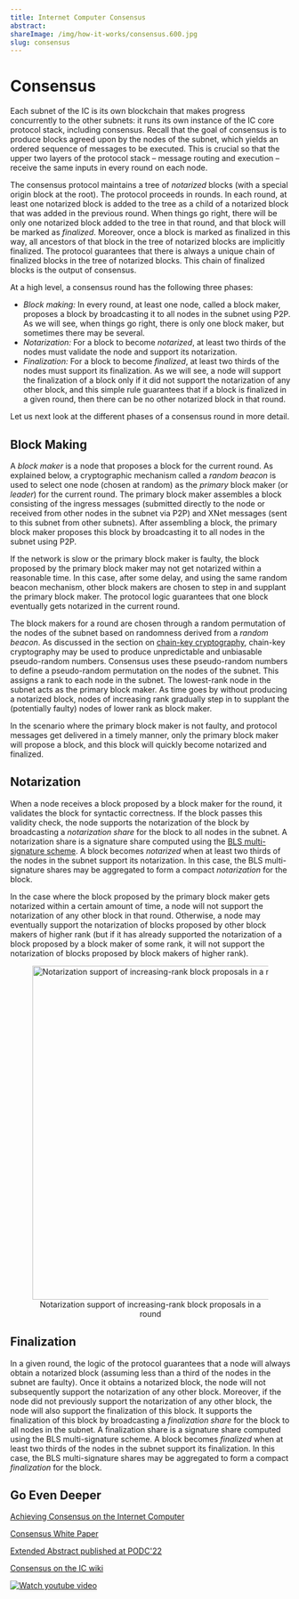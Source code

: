 ```yaml
---
title: Internet Computer Consensus
abstract: 
shareImage: /img/how-it-works/consensus.600.jpg
slug: consensus
---
```


# Consensus

Each subnet of the IC is its own blockchain that makes progress concurrently to the other subnets: it runs its own instance of the IC core protocol stack, including consensus.
Recall that the goal of consensus is to produce blocks agreed upon by the nodes of the subnet, which yields an ordered sequence of messages to be executed.
This is crucial so that the upper two layers of the protocol stack – message routing and execution – receive the same inputs in every round on each node.

The consensus protocol maintains a tree of *notarized* blocks (with a special origin block at the root).
The protocol proceeds in rounds.
In each round, at least one notarized block is added to the tree as a child of a notarized block that was added in the previous round.
When things go right, there will be only one notarized block added to the tree in that round, and that block will be marked as *finalized*.
Moreover, once a block is marked as finalized in this way, all ancestors of that block in the tree of notarized blocks are implicitly finalized.
The protocol guarantees that there is always a unique chain of finalized blocks in the tree of notarized blocks.
This chain of finalized blocks is the output of consensus.

At a high level, a consensus round has the following three phases:
* *Block making:* In every round, at least one node, called a block maker, proposes a block by broadcasting it to all nodes in the subnet using P2P.
As we will see, when things go right, there is only one block maker, but sometimes there may be several.
* *Notarization:* For a block to become *notarized*, at least two thirds of the nodes must validate the node and support its notarization.
* *Finalization:* For a block to become *finalized*, at least two thirds of the nodes must support its finalization. As we will see, a node will support the finalization of a block only if it did not support the notarization of any other block, and this simple rule guarantees that if a block is finalized in a given round, then there can be no other notarized block in that round.

Let us next look at the different phases of a consensus round in more detail.

## Block Making

A *block maker* is a node that proposes a block for the current round.
As explained below, a cryptographic mechanism called a *random beacon* is used to select one node (chosen at random) as the *primary* block maker (or *leader*) for the current round.
The primary block maker assembles a block consisting of the ingress messages (submitted directly to the node or received from other nodes in the subnet via P2P) and XNet messages (sent to this subnet from other subnets).
After assembling a block, the primary block maker proposes this block by broadcasting it to all nodes in the subnet using P2P.

If the network is slow or the primary block maker is faulty, the block proposed by the primary block maker may not get notarized within a reasonable time.
In this case, after some delay, and using the same random beacon mechanism, other block makers are chosen to step in and supplant the primary block maker.
The protocol logic guarantees that one block eventually gets notarized in the current round.

The block makers for a round are chosen through a random permutation of the nodes of the subnet based on randomness derived from a *random beacon*.
As discussed in the section on [chain-key cryptography](https://internetcomputer.org/how-it-works/#Chain-key-cryptography), 
chain-key cryptography may be used to produce unpredictable and unbiasable pseudo-random numbers. 
Consensus uses these pseudo-random numbers to define a pseudo-random permutation on the nodes of the subnet. 
This assigns a rank to each node in the subnet. 
The lowest-rank node in the subnet acts as the primary block maker.
As time goes by without producing a notarized block, nodes of increasing rank gradually step in to supplant the (potentially faulty) nodes of lower rank as block maker.

In the scenario where the primary block maker is not faulty, and protocol messages get delivered in a timely manner, only the primary block maker will propose a block, and this block will quickly become notarized and finalized.

## Notarization

When a node receives a block proposed by a block maker for the round, it validates the block for syntactic correctness.
If the block passes this validity check, the node supports the notarization of the block by broadcasting a *notarization share* for the block to all nodes in the subnet.
A notarization share is a signature share computed using the [BLS multi-signature scheme](https://crypto.stanford.edu/~dabo/pubs/papers/BLSmultisig.html).
A block becomes *notarized* when at least two thirds of the nodes in the subnet support its notarization.
In this case, the BLS multi-signature shares may be aggregated to form a compact *notarization* for the block.

In the case where the block proposed by the primary block maker gets notarized within a certain amount of time, a node will not support the notarization of any other block in that round. 
Otherwise, a node may eventually support the notarization of blocks proposed by other block makers of higher rank (but if it has already supported the notarization of a block proposed by a block maker of some rank, it will not support the notarization of blocks proposed by block makers of higher rank).

<figure>
<img src="/img/how-it-works/consensus_notarization.png" alt="Notarization support of increasing-rank block proposals in a round" title="Notarization support of increasing-rank block proposals in a round" align="center" style="width:600px">
<figcaption align="center">
Notarization support of increasing-rank block proposals in a round
</figcaption>
</figure>

## Finalization

In a given round, the logic of the protocol guarantees that a node will always obtain a notarized block (assuming less than a third of the nodes in the subnet are faulty).
Once it obtains a notarized block, the node will not subsequently support the notarization of any other block.
Moreover, if the node did not previously support the notarization of any other block, the node will also support the finalization of this block.
It supports the finalization of this block by broadcasting a *finalization share* for the block to all nodes in the subnet.
A finalization share is a signature share computed using the BLS multi-signature scheme.
A block becomes *finalized* when at least two thirds of the nodes in the subnet support its finalization.
In this case, the BLS multi-signature shares may be aggregated to form a compact *finalization* for the block.

## Go Even Deeper

[Achieving Consensus on the Internet Computer](https://medium.com/dfinity/achieving-consensus-on-the-internet-computer-ee9fbfbafcbc)

[Consensus White Paper](https://eprint.iacr.org/2021/632.pdf)

[Extended Abstract published at PODC'22](//assets.ctfassets.net/ywqk17d3hsnp/1Gutwfrd1lMgiUBJZGCdUG/d3ea7730aba0a4b793741681463239f5/podc-2022-cr.pdf)

[Consensus on the IC wiki](https://wiki.internetcomputer.org/wiki/IC_consensus_layer)
<!-- https://img.youtube.com/vi/vVLRRYh3JYo/0.jpg -->

[![Watch youtube video](https://i.ytimg.com/vi/vVLRRYh3JYo/maxresdefault.jpg)](https://www.youtube.com/watch?v=vVLRRYh3JYo)
